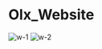 # Olx_Website
![w-1](https://github.com/user-attachments/assets/75420dba-612e-4cd7-8640-c774d1de9847)
![w-2](https://github.com/user-attachments/assets/283dee28-eefa-44a4-be44-664760e11e82)
